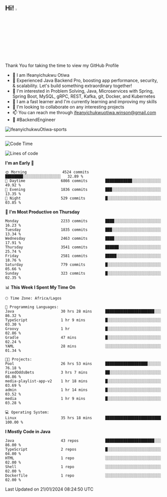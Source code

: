 <!-- BLOG-POST-LIST:START --><!-- BLOG-POST-LIST:END -->

## Hi! <img src="https://media.giphy.com/media/hvRJCLFzcasrR4ia7z/giphy.gif" width="4%"> 

Thank You for taking the time to view my GitHub Profile

- 👋 I am Ifeanyichukwu Otiwa
- 🚀 Experienced Java Backend Pro, boosting app performance, security, & scalability. Let's build something extraordinary together!
- 👀 I'm interested in Problem Solving, Java, Microservices with Spring, Spring Boot, MySQL, gRPC, REST, Kafka, git, Docker, and Kubernetes
- 🌱 I am a fast learner and I'm currently learning and improving my skills
- 💞️ I'm looking to collaborate on any interesting projects
- 📫 You can reach me through ifeanyichukwuotiwa.winson@gmail.com
- 🚀 #BackendEngineer

<p align="left" marginTop="10px"> <img src="https://komarev.com/ghpvc/?username=ifeanyichukwuOtiwa-sports&label=Profile%20views&color=0e75b6&style=for-the-badge" alt="ifeanyichukwuOtiwa-sports" /> </p>

***

<!--START_SECTION:waka-->
![Code Time](http://img.shields.io/badge/Code%20Time-2%2C144%20hrs%202%20mins-blue)

![Lines of code](https://img.shields.io/badge/From%20Hello%20World%20I%27ve%20Written-4.6%20million%20lines%20of%20code-blue)

**I'm an Early 🐤** 

```text
🌞 Morning                4524 commits        ████████░░░░░░░░░░░░░░░░░   32.89 % 
🌆 Daytime                6866 commits        ████████████░░░░░░░░░░░░░   49.92 % 
🌃 Evening                1836 commits        ███░░░░░░░░░░░░░░░░░░░░░░   13.35 % 
🌙 Night                  529 commits         █░░░░░░░░░░░░░░░░░░░░░░░░   03.85 % 
```
📅 **I'm Most Productive on Thursday** 

```text
Monday                   2233 commits        ████░░░░░░░░░░░░░░░░░░░░░   16.23 % 
Tuesday                  1835 commits        ███░░░░░░░░░░░░░░░░░░░░░░   13.34 % 
Wednesday                2463 commits        ████░░░░░░░░░░░░░░░░░░░░░   17.91 % 
Thursday                 3541 commits        ██████░░░░░░░░░░░░░░░░░░░   25.74 % 
Friday                   2581 commits        █████░░░░░░░░░░░░░░░░░░░░   18.76 % 
Saturday                 779 commits         █░░░░░░░░░░░░░░░░░░░░░░░░   05.66 % 
Sunday                   323 commits         █░░░░░░░░░░░░░░░░░░░░░░░░   02.35 % 
```


📊 **This Week I Spent My Time On** 

```text
🕑︎ Time Zone: Africa/Lagos

💬 Programming Languages: 
Java                     30 hrs 28 mins      ██████████████████████░░░   86.32 % 
TypeScript               1 hr 9 mins         █░░░░░░░░░░░░░░░░░░░░░░░░   03.30 % 
Groovy                   1 hr                █░░░░░░░░░░░░░░░░░░░░░░░░   02.86 % 
Gradle                   47 mins             █░░░░░░░░░░░░░░░░░░░░░░░░   02.24 % 
YAML                     28 mins             ░░░░░░░░░░░░░░░░░░░░░░░░░   01.34 % 

🐱‍💻 Projects: 
Pool                     26 hrs 53 mins      ███████████████████░░░░░░   76.18 % 
FixedOddsBets            3 hrs 7 mins        ██░░░░░░░░░░░░░░░░░░░░░░░   08.86 % 
media-playlist-app-v2    1 hr 18 mins        █░░░░░░░░░░░░░░░░░░░░░░░░   03.69 % 
admin                    1 hr 14 mins        █░░░░░░░░░░░░░░░░░░░░░░░░   03.52 % 
media                    1 hr 9 mins         █░░░░░░░░░░░░░░░░░░░░░░░░   03.28 % 

💻 Operating System: 
Linux                    35 hrs 18 mins      █████████████████████████   100.00 % 
```

**I Mostly Code in Java** 

```text
Java                     43 repos            ██████████████████████░░░   86.00 % 
TypeScript               2 repos             █░░░░░░░░░░░░░░░░░░░░░░░░   04.00 % 
HTML                     1 repo              ░░░░░░░░░░░░░░░░░░░░░░░░░   02.00 % 
Shell                    1 repo              ░░░░░░░░░░░░░░░░░░░░░░░░░   02.00 % 
Dockerfile               1 repo              ░░░░░░░░░░░░░░░░░░░░░░░░░   02.00 % 
```




 Last Updated on 21/01/2024 08:24:50 UTC
<!--END_SECTION:waka-->

<!--
<p align="center">
![trophy](https://github-profile-trophy.vercel.app/?username=ifeanyichukwuOtiwa-sports&theme=onedark) (https://github.com/ryo-ma/github-profile-trophy)
</p>
-->

<!---
ifeanyi-otiwa/ifeanyi-otiwa is a ✨ special ✨ repository because its `README.md` (this file) appears on your GitHub profile.
You can click the Preview link to take a look at your changes.
--->
